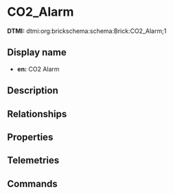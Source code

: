 # CO2_Alarm
**DTMI:** dtmi:org:brickschema:schema:Brick:CO2_Alarm;1
## Display name
- **en:** CO2 Alarm
## Description
## Relationships
## Properties
## Telemetries
## Commands

